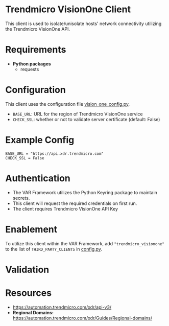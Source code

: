 # Trendmicro VisionOne Client
This client is used to isolate/unisolate hosts' network connectivity utilizing the Trendmicro VisionOne API.  

# Requirements
- __Python packages__
  - requests


# Configuration
This client uses the configuration file [vision_one_config.py](vision_one_config.py). 
  - `BASE_URL`: URL for the region of Trendmicro VisionOne service
  - `CHECK_SSL`: whether or not to validate server certificate (default: False)

# Example Config
```
BASE_URL = "https://api.xdr.trendmicro.com"
CHECK_SSL = False
```

# Authentication
- The VAR Framework utilizes the Python Keyring package to maintain secrets. 
- This client will request the required credentials on first run. 
- The client requires Trendmicro VisionOne API Key

# Enablement
To utilize this client within the VAR Framework, add `"trendmicro_visionone"` to the list of `THIRD_PARTY_CLIENTS` in [config.py](../../config.py).

# Validation


# Resources
- https://automation.trendmicro.com/xdr/api-v3/
- __Regional Domains:__ https://automation.trendmicro.com/xdr/Guides/Regional-domains/

